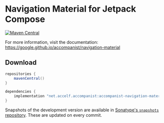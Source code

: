 # Navigation Material for Jetpack Compose

[![Maven Central](https://img.shields.io/maven-central/v/com.google.accompanist/accompanist-navigation-material)](https://search.maven.org/search?q=g:com.google.accompanist)

For more information, visit the documentation: https://google.github.io/accompanist/navigation-material

## Download

```groovy
repositories {
    mavenCentral()
}

dependencies {
    implementation "net.accelf.accompanist:accompanist-navigation-material:<version>"
}
```

Snapshots of the development version are available in [Sonatype's `snapshots` repository][snap]. These are updated on every commit.

  [snap]: https://oss.sonatype.org/content/repositories/snapshots/com/google/accompanist/accompanist-navigation-material/
